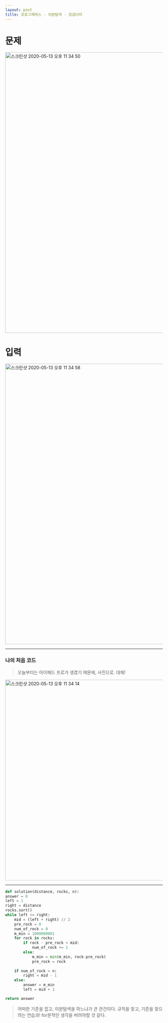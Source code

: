 ```yaml
---
layout: post
title: 프로그래머스 - 이분탐색 - 징검다리
---
```



# 문제
<img width="895" alt="스크린샷 2020-05-13 오후 11 34 50" src="https://user-images.githubusercontent.com/37113547/81826132-6b771c80-9572-11ea-945f-0d9cd2c82d9a.png">

# 입력
<img width="895" alt="스크린샷 2020-05-13 오후 11 34 58" src="https://user-images.githubusercontent.com/37113547/81826137-6ca84980-9572-11ea-9d96-f184f62223ee.png">



-----
### 나의 처음 코드
> 오늘부터는 아이패드 프로가 생겼기 때문에, 사진으로. 대체!  

<img width="640" alt="스크린샷 2020-05-13 오후 11 34 14" src="https://user-images.githubusercontent.com/37113547/81826142-6e720d00-9572-11ea-914a-cfe7eef22b84.png">

-----

~~~python
def solution(distance, rocks, n):
answer = 0
left = 1
right = distance
rocks.sort()
while left <= right:
    mid = (left + right) // 2
    pre_rock = 0
    num_of_rock = 0
    m_min = 1000000001
    for rock in rocks:
        if rock - pre_rock < mid:
            num_of_rock += 1
        else:
            m_min = min(m_min, rock-pre_rock)
            pre_rock = rock
            
    if num_of_rock > n:
        right = mid - 1
    else:
        answer = m_min
        left = mid + 1

return answer
~~~

> 어떠한 기준을 잡고, 이분탐색을 하느냐가 큰 관건이다. 규칙을 찾고, 기준을 찾으려는 연습과! for문적인 생각을 버려야할 것 같다.


